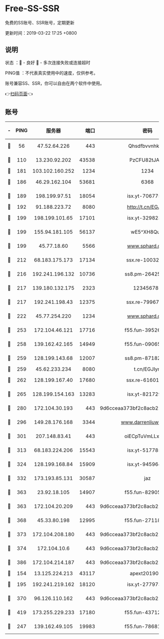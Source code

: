 # Free-SS-SSR

免费的SS账号、SSR账号，定期更新

更新时间：2019-03-22 17:25 +0800

## 说明

状态     ：🙂 - 良好 🙁 - 多次连接失败或连接超时

PING值   ：不代表真实使用中的速度，仅供参考。

账号兼容SS、SSR，你可以自由在两个软件中使用。

👉[扫码页面](https://liesauer.github.io/Free-SS-SSR/)👈

## 账号

|-|PING|服务器|端口|密码|加密方式|区域|
|:----:|:----:|:-----:|-----:|:----:|:----:|:----:|
|🙂|56|47.52.64.226|443|Qhsdfbvvnhkm1|aes-256-cfb|HK|
|🙂|110|13.230.92.202|43538|PzCFU82tJAdZ|aes-256-cfb|JP|
|🙂|181|103.102.160.252|1234|1234|rc4-md5|JP|
|🙂|186|46.29.162.104|53681|6368|aes-256-ctr|RU|
|🙂|189|198.199.97.51|18054|isx.yt-70677561|aes-256-cfb|US|
|🙂|192|91.188.223.72|8080|http://t.cn/EGJIyrl|rc4-md5|RU|
|🙂|199|198.199.101.65|17101|isx.yt-32982313|aes-256-cfb|US|
|🙂|199|155.94.181.105|56137|wE5^XH8Quw|aes-256-cfb|US|
|🙂|199|45.77.18.60|5566|www.sphard.com|aes-256-cfb|JP|
|🙂|212|68.183.175.173|17134|ssx.re-10032791|aes-256-cfb|US|
|🙂|216|192.241.196.132|10736|ss8.pm-26425369|aes-256-cfb|US|
|🙂|217|139.180.132.175|2323|123456789|aes-256-cfb|SG|
|🙂|217|192.241.198.43|12375|ssx.re-79967299|aes-256-cfb|US|
|🙂|222|45.77.254.220|1234|www.sphard.com|aes-256-cfb|SG|
|🙂|253|172.104.46.121|17716|f55.fun-39526771|aes-256-cfb|SG|
|🙂|258|139.162.42.165|14949|f55.fun-09065498|aes-256-cfb|SG|
|🙂|259|128.199.143.68|12007|ss8.pm-87182779|aes-256-cfb|SG|
|🙂|259|45.62.233.234|8080|t.cn/EGJIyrl|rc4-md5|CA|
|🙂|262|128.199.167.40|17680|ssx.re-61601620|aes-256-cfb|SG|
|🙂|265|128.199.154.163|13283|isx.yt-82172989|aes-256-cfb|SG|
|🙂|280|172.104.30.193|443|9d6cceaa373bf2c8acb22e60b6a58be6|aes-256-cfb|US|
|🙂|296|149.28.176.168|3344|www.darrenliuwei.com|aes-256-cfb|AU|
|🙂|301|207.148.83.41|443|oiECpTuVmLLxk4Ts|aes-256-cfb|AU|
|🙂|313|68.183.224.206|15543|isx.yt-51778566|aes-256-cfb|SG|
|🙂|324|128.199.168.84|15909|isx.yt-94596465|aes-256-cfb|SG|
|🙂|332|173.193.85.131|30587|jaz|aes-256-cfb|US|
|🙂|363|23.92.18.105|14907|f55.fun-82905672|aes-256-cfb|US|
|🙂|363|172.104.20.209|443|9d6cceaa373bf2c8acb22e60b6a58be6|aes-256-cfb|US|
|🙂|368|45.33.80.198|12995|f55.fun-27118272|aes-256-cfb|US|
|🙂|373|172.104.208.180|443|9d6cceaa373bf2c8acb22e60b6a58be6|aes-256-cfb|US|
|🙂|374|172.104.10.6|443|9d6cceaa373bf2c8acb22e60b6a58be6|aes-256-cfb|US|
|🙂|386|172.104.214.187|443|9d6cceaa373bf2c8acb22e60b6a58be6|aes-256-cfb|US|
|🙂|154|13.125.224.213|43117|apext2019005|chacha20|KR|
|🙂|195|192.241.219.162|18120|isx.yt-27797357|aes-256-cfb|US|
|🙂|370|96.126.110.162|443|9d6cceaa373bf2c8acb22e60b6a58be6|aes-256-cfb|US|
|🙂|419|173.255.229.233|17180|f55.fun-43712198|aes-256-cfb|US|
|🙁|247|139.162.49.105|19983|f55.fun-78681793|aes-256-cfb|SG|
